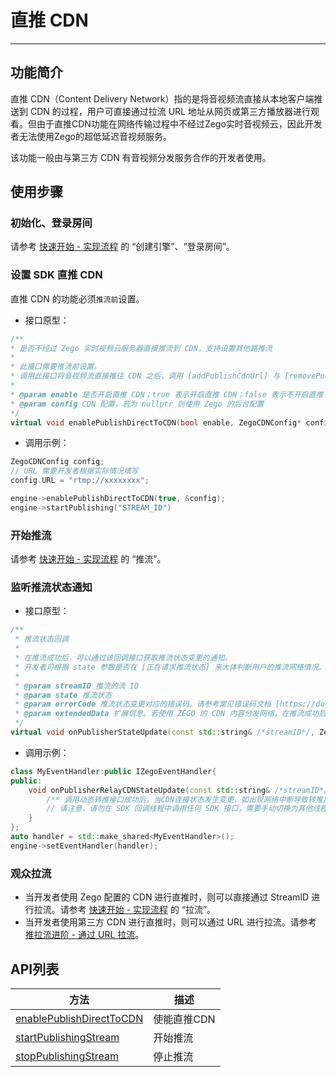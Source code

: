 # 直推 CDN

---

## 功能简介

直推 CDN（Content Delivery Network）指的是将音视频流直接从本地客户端推送到 CDN 的过程，用户可直接通过拉流 URL 地址从网页或第三方播放器进行观看。但由于直推CDN功能在网络传输过程中不经过Zego实时音视频云，因此开发者无法使用Zego的超低延迟音视频服务。

该功能一般由与第三方 CDN 有音视频分发服务合作的开发者使用。

## 使用步骤

### 初始化、登录房间

请参考 [快速开始 - 实现流程](/real-time-video-linux-cpp/quick-start/implementing-video-call#创建引擎) 的 “创建引擎”、“登录房间”。

### 设置 SDK 直推 CDN

直推 CDN 的功能必须`推流前`设置。

- 接口原型：

```cpp
/**
* 是否不经过 Zego 实时视频云服务器直接推流到 CDN，支持设置其他路推流
*
* 此接口需要推流前设置。
* 调用此接口将音视频流直接推往 CDN 之后，调用 [addPublishCdnUrl] 与 [removePublishCdnUrl] 动态转推至 CDN 不再生效，因为这两个接口是从 ZEGO 实时音视频云将音视频流转推或停止转推到 CDN，若直接音视频流直接推往 CDN 将无法通过 ZEGO 实时音视频云将音视频流再动态转推至 CDN。
*
* @param enable 是否开启直推 CDN；true 表示开启直推 CDN；false 表示不开启直推 CDN；默认为 false
* @param config CDN 配置，若为 nullptr 则使用 Zego 的后台配置
*/
virtual void enablePublishDirectToCDN(bool enable, ZegoCDNConfig* config);
```

- 调用示例：

```cpp
ZegoCDNConfig config;
// URL 需要开发者根据实际情况填写
config.URL = "rtmp://xxxxxxxx";

engine->enablePublishDirectToCDN(true, &config);
engine->startPublishing("STREAM_ID")
```

### 开始推流

请参考 [快速开始 - 实现流程](/real-time-video-linux-cpp/quick-start/implementing-video-call#推流) 的 “推流”。

### 监听推流状态通知

- 接口原型：

```cpp
/**
 * 推流状态回调
 *
 * 在推流成功后，可以通过该回调接口获取推流状态变更的通知。
 * 开发者可根据 state 参数是否在 [正在请求推流状态] 来大体判断用户的推流网络情况。
 *
 * @param streamID 推流的流 ID
 * @param state 推流状态
 * @param errorCode 推流状态变更对应的错误码。请参考常见错误码文档 [https://doc-zh.zego.im/real-time-video-windows-cpp/client-sdk/error-code.html]
 * @param extendedData 扩展信息。若使用 ZEGO 的 CDN 内容分发网络，在推流成功后，该参数的内容的键为 flv_url_list，rtmp_url_list，hls_url_list。这些对应 flv、rtmp、hls协议的拉流url。若是未使用 ZEGO 的 CDN，不需关注该参数。
 */
virtual void onPublisherStateUpdate(const std::string& /*streamID*/, ZegoPublisherState /*state*/, int /*errorCode*/, const std::string& /*extendedData*/);
```

- 调用示例：

```cpp
class MyEventHandler:public IZegoEventHandler{
public:
    void onPublisherRelayCDNStateUpdate(const std::string& /*streamID*/, const std::vector<ZegoStreamRelayCDNInfo>& /*streamInfoList*/) {
        /** 调用动态转推接口成功后，当CDN连接状态发生变更，如出现网络中断导致转推异常等情况，SDK在重试转推的同时，会通过该回调通知 */
        // 请注意，请勿在 SDK 回调线程中调用任何 SDK 接口，需要手动切换为其他线程，否则会产生死锁
    }
};
auto handler = std::make_shared<MyEventHandler>();
engine->setEventHandler(handler);
```

### 观众拉流

- 当开发者使用 Zego 配置的 CDN 进行直推时，则可以直接通过 StreamID 进行拉流。请参考 [快速开始 - 实现流程](/real-time-video-linux-cpp/quick-start/implementing-video-call#拉流) 的 “拉流”。
- 当开发者使用第三方 CDN 进行直推时，则可以通过 URL 进行拉流。请参考 [推拉流进阶 - 通过 URL 拉流](/real-time-video-linux-cpp/live-streaming/playing-stream-by-url)。

## API列表

| 方法 | 描述 |
|-------|--------|
| [enablePublishDirectToCDN](https://doc-zh.zego.im/article/api?doc=Express_Video_SDK_API~CPP_linux~class~zego-express-i-zego-express-engine#enable-publish-direct-to-cdn) | 使能直推CDN |
| [startPublishingStream](https://doc-zh.zego.im/article/api?doc=Express_Video_SDK_API~CPP_linux~class~zego-express-i-zego-express-engine#start-publishing-stream) | 开始推流 |
| [stopPublishingStream](https://doc-zh.zego.im/article/api?doc=Express_Video_SDK_API~CPP_linux~class~zego-express-i-zego-express-engine#stop-publishing-stream) | 停止推流 |

<Content />
